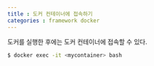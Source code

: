 ```yaml
---
title : 도커 컨테이너에 접속하기
categories : framework docker
---
```


도커를 실행한 후에는 도커 컨테이너에 접속할 수 있다.

```sh
$ docker exec -it <mycontainer> bash
```

<br>


